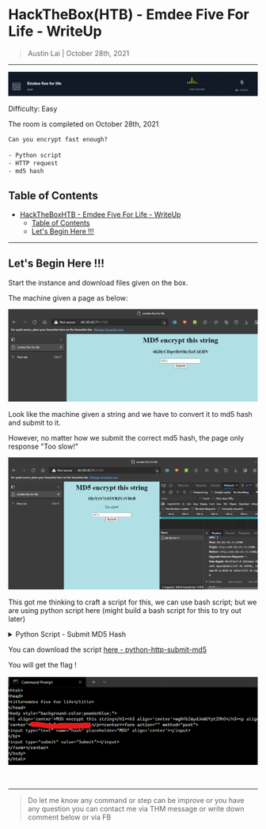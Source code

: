 
# HackTheBox(HTB) - Emdee Five For Life - WriteUp

> Austin Lai | October 28th, 2021

---

<!-- Description -->

![Emdee-Five-For-Life](img/Emdee-Five-For-Life.png)

Difficulty: Easy

The room is completed on October 28th, 2021

```text
Can you encrypt fast enough?

- Python script
- HTTP request
- md5 hash
```

<!-- /Description -->

## Table of Contents

<!-- TOC -->

- [HackTheBoxHTB - Emdee Five For Life - WriteUp](#hacktheboxhtb---emdee-five-for-life---writeup)
    - [Table of Contents](#table-of-contents)
    - [Let's Begin Here !!!](#lets-begin-here-)

<!-- /TOC -->

---

## Let's Begin Here !!!

Start the instance and download files given on the box.

The machine given a page as below:

![Main-Page](img/Main-Page.png)

Look like the machine given a string and we have to convert it to md5 hash and submit to it.

However, no matter how we submit the correct md5 hash, the page only response "Too slow!"

![too-slow](img/too-slow.png)

This got me thinking to craft a script for this, we can use bash script; but we are using python script here (might build a bash script for this to try out later)

<details><summary>Python Script - Submit MD5 Hash</summary>

```python
import re
import hashlib
import requests

########################
# Working code in below
url='http://68.183.43.71:31906/'
try:
    # Create a session using requests.session
    establish_session = requests.session()

    # Make a request session to the URL
    session_output = establish_session.get(url)

    # To view the response from session, can use session_object.text
    # print(session_output.text)

    # Find the strings to be md5 encrypted - that will return list
    # we are using re.findall here to search for “all” occurrences
    # r = to specify regular expression
    # base on the source code, we can searching for "h3 align='center'>
    # then () is to capture the group that matches the regular expression to capture strings to be encrypted
    # last, insert the session_output.txt as the response from the request
    strings = re.findall(r'h3 align=\'center\'>(.+?\w+)</', session_output.text)

    # Generate md5 hash for the string
    md5_hash = hashlib.md5(strings[0].encode('utf-8')).hexdigest()
    # print(md5_hash)

    # Create post data
    post_data = {'hash': md5_hash}
    # print(post_data)

    # Send the post data to the session
    send_post = establish_session.post(url = url, data = post_data)
    print(send_post.text)

except KeyboardInterrupt:
    print('interrupted!')
```

</details>

You can download the script [here - python-http-submit-md5](python-http-submit-md5.py)

You will get the flag !

![flag](img/flag.png)

<br />

---

> Do let me know any command or step can be improve or you have any question you can contact me via THM message or write down comment below or via FB

